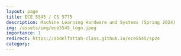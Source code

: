 ```yaml
---
layout: page
title: ECE 5545 / CS 5775
description: Machine Learning Hardware and Systems (Spring 2024)
img: /assets/img/ece5545_logo.jpeg
importance: 1
redirect: https://abdelfattah-class.github.io/ece5545/sp24
category: 
---
```

